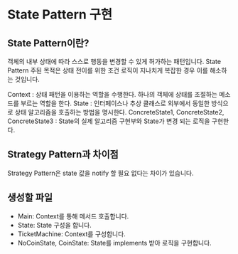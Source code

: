 # State Pattern 구현

## State Pattern이란?
객체의 내부 상태에 따라 스스로 행동을 변경할 수 있게 허가하는 패턴입니다.
State Pattern 주된 목적은 상태 전이를 위한 조건 로직이 지나치게 복잡한 경우 이를 해소하는 것입니다.

Context : 상태 패턴을 이용하는 역할을 수행한다. 하나의 객체에 상태를 조절하는 메소드를 부르는 역할을 한다.
State : 인터페이스나 추상 클래스로 외부에서 동일한 방식으로 상태 알고리즘을 호출하는 방법을 명시한다.
ConcreteState1, ConcreteState2, ConcreteState3 : State의 실제 알고리즘 구현부와 State가 변경 되는 로직을 구현한다.

## Strategy Pattern과 차이점
Strategy Pattern은 state 값을 notify 할 필요 없다는 차이가 있습니다.

## 생성할 파일
- Main: Context를 통해 메서드 호출합니다.
- State: State 구성을 합니다.
- TicketMachine: Context를 구성합니다.
- NoCoinState, CoinState: State를 implements 받아 로직을 구현합니다.